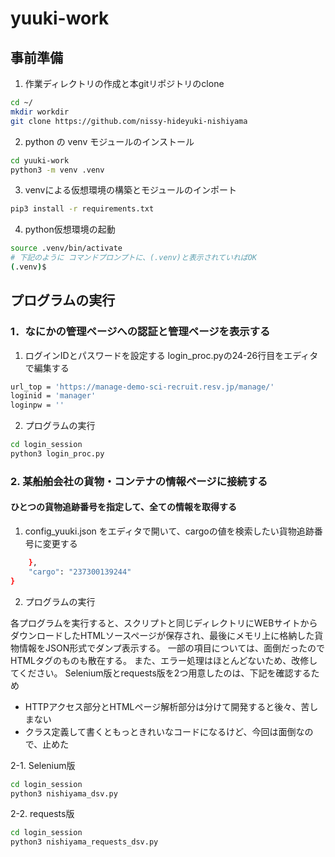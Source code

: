 # yuuki-work

## 事前準備
1. 作業ディレクトリの作成と本gitリポジトリのclone
```bash
cd ~/
mkdir workdir
git clone https://github.com/nissy-hideyuki-nishiyama
```
2. python の venv モジュールのインストール
```bash
cd yuuki-work
python3 -m venv .venv
```
3. venvによる仮想環境の構築とモジュールのインポート
```bash
pip3 install -r requirements.txt
```
4. python仮想環境の起動
```bash
source .venv/bin/activate
# 下記のように コマンドプロンプトに、(.venv)と表示されていればOK
(.venv)$  
```

## プログラムの実行
### 1．なにかの管理ページへの認証と管理ページを表示する
1. ログインIDとパスワードを設定する
login_proc.pyの24-26行目をエディタで編集する
```bash
url_top = 'https://manage-demo-sci-recruit.resv.jp/manage/'
loginid = 'manager'
loginpw = ''
```

2. プログラムの実行
```bash
cd login_session
python3 login_proc.py
```

### 2. 某船舶会社の貨物・コンテナの情報ページに接続する
#### ひとつの貨物追跡番号を指定して、全ての情報を取得する
1. config_yuuki.json をエディタで開いて、cargoの値を検索したい貨物追跡番号に変更する
````bash
    },
    "cargo": "237300139244"
}
````

2. プログラムの実行

各プログラムを実行すると、スクリプトと同じディレクトリにWEBサイトからダウンロードしたHTMLソースページが保存され、最後にメモリ上に格納した貨物情報をJSON形式でダンプ表示する。
一部の項目については、面倒だったのでHTMLタグのものも散在する。
また、エラー処理はほとんどないため、改修してください。
Selenium版とrequests版を2つ用意したのは、下記を確認するため
- HTTPアクセス部分とHTMLページ解析部分は分けて開発すると後々、苦しまない
- クラス定義して書くともっときれいなコードになるけど、今回は面倒なので、止めた

2-1. Selenium版
````bash
cd login_session
python3 nishiyama_dsv.py
````

2-2. requests版
````bash
cd login_session
python3 nishiyama_requests_dsv.py
````

